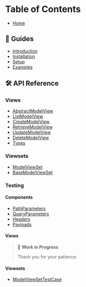 # Table of Contents

  - [Home](Home)

## 📖 Guides

  - [Introduction](01-Introduction)
  - [Installation](02-Installation)
  - [Setup](03-Setup)
  - [Examples](04-Examples)

## 🛠 API Reference

### Views

  - [AbstractModelView](AbstractModelView)
  - [ListModelView](ListModelView)
  - [CreateModelView](CreateModelView)
  - [RetrieveModelView](RetrieveModelView)
  - [UpdateModelView](UpdateModelView)
  - [DeleteModelView](DeleteModelView)
  - [Types](Types)

### Viewsets

  - [ModelViewSet](ModelViewSet)
  - [BaseModelViewSet](BaseModelViewSet)

### Testing

#### Components

  - [PathParameters](PathParameters)
  - [QueryParameters](QueryParameters)
  - [Headers](Headers)
  - [Payloads](Payloads)

#### Views

> 🚧 **Work in Progress**
>
> Thank you for your patience.

#### Viewsets

  - [ModelViewSetTestCase](ModelViewSetTestCase)
